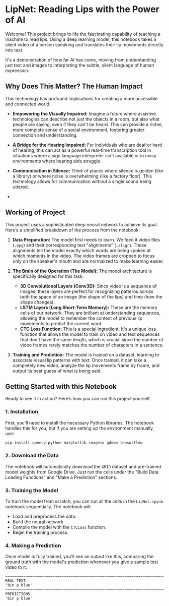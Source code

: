 # LipNet: Reading Lips with the Power of AI 

Welcome! This project brings to life the fascinating capability of teaching a machine to read lips. Using a deep learning model, this notebook takes a silent video of a person speaking and translates their lip movements directly into text.

It's a demonstration of how far AI has come, moving from understanding just text and images to interpreting the subtle, silent language of human expression.

## Why Does This Matter? The Human Impact

This technology has profound implications for creating a more accessible and connected world.

* **Empowering the Visually Impaired:** Imagine a future where assistive technologies can describe not just the objects in a room, but also what people are saying, even if they can't be heard. This can provide a richer, more complete sense of a social environment, fostering greater connection and understanding.

* **A Bridge for the Hearing Impaired:** For individuals who are deaf or hard of hearing, this can act as a powerful real-time transcription tool in situations where a sign language interpreter isn't available or in noisy environments where hearing aids struggle.

* **Communication in Silence:** Think of places where silence is golden (like a library) or where noise is overwhelming (like a factory floor). This technology allows for communication without a single sound being uttered.
* 
## Working of Project

This project uses a sophisticated deep neural network to achieve its goal. Here’s a simplified breakdown of the process from the notebook:

1.  **Data Preparation:** The model first needs to learn. We feed it video files (`.mpg`) and their corresponding text "alignments" (`.align`). These alignments tell the model exactly which words are being spoken at which moments in the video. The video frames are cropped to focus only on the speaker's mouth and are normalized to make learning easier.

2.  **The Brain of the Operation (The Model):** The model architecture is specifically designed for this task:
    * **3D Convolutional Layers (Conv3D):** Since video is a sequence of images, these layers are perfect for recognizing patterns across both the space of an image (the shape of the lips) and time (how the shape changes).
    * **LSTM Layers (Long Short-Term Memory):** These are the memory cells of our network. They are brilliant at understanding sequences, allowing the model to remember the context of previous lip movements to predict the current word.
    * **CTC Loss Function:** This is a special ingredient. It's a unique loss function that allows the model to train on video and text sequences that don't have the same length, which is crucial since the number of video frames rarely matches the number of characters in a sentence.

3.  **Training and Prediction:** The model is trained on a dataset, learning to associate visual lip patterns with text. Once trained, it can take a completely new video, analyze the lip movements frame by frame, and output its best guess of what is being said.

## Getting Started with this Notebook

Ready to see it in action? Here’s how you can run this project yourself.

### 1. Installation

First, you'll need to install the necessary Python libraries. The notebook handles this for you, but if you are setting up the environment manually, use:

```bash
pip install opencv-python matplotlib imageio gdown tensorflow
```

### 2. Download the Data

The notebook will automatically download the `GRID` dataset and pre-trained model weights from Google Drive. Just run the cells under the "Build Data Loading Functions" and "Make a Prediction" sections.

### 3. Training the Model

To train the model from scratch, you can run all the cells in the `LipNet.ipynb` notebook sequentially. The notebook will:
* Load and preprocess the data.
* Build the neural network.
* Compile the model with the `CTCLoss` function.
* Begin the training process.

### 4. Making a Prediction

Once model is fully trained, you'll see an output like this, comparing the ground truth with the model's prediction whenever you give a sample test video to it:

```text
~~~~~~~~~~~~~~~~~~~~~~~~~~~~~~~~~~~~~~~~~~~~~~~~~~~~~~~~~~~~~~~~~~~~~~~~~~~~~~~~~~~~~~~~~~~~~~~~~~~~ REAL TEXT
'bin p blue'
~~~~~~~~~~~~~~~~~~~~~~~~~~~~~~~~~~~~~~~~~~~~~~~~~~~~~~~~~~~~~~~~~~~~~~~~~~~~~~~~~~~~~~~~~~~~~~~~~~~~ PREDICTIONS
'bin p blue'
```
